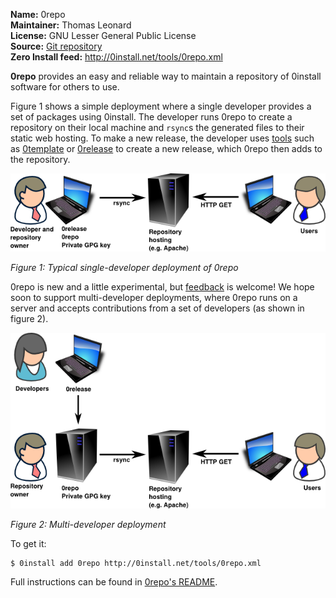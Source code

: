 **Name:** 0repo  
**Maintainer:** Thomas Leonard  
**License:** GNU Lesser General Public License  
**Source:** [Git repository](https://github.com/0install/0repo)  
**Zero Install feed:** <http://0install.net/tools/0repo.xml>

**0repo** provides an easy and reliable way to maintain a repository of 0install software for others to use.

Figure 1 shows a simple deployment where a single developer provides a set of packages using 0install. The developer runs 0repo to create a repository on their local machine and `rsync`s the generated files to their static web hosting. To make a new release, the developer uses [tools](index.md) such as [0template](0template.md) or [0release](0release/index.md) to create a new release, which 0repo then adds to the repository.

![Single-developer 0repo deployment](../img/diagrams/0repo.png)

_Figure 1: Typical single-developer deployment of 0repo_

0repo is new and a little experimental, but [feedback](http://0install.net/support.html) is welcome! We hope soon to support multi-developer deployments, where 0repo runs on a server and accepts contributions from a set of developers (as shown in figure 2).

![Multi-developer 0repo deployment](../img/diagrams/0repo-multi.png)

_Figure 2: Multi-developer deployment_

To get it:

```shell
$ 0install add 0repo http://0install.net/tools/0repo.xml
```

Full instructions can be found in [0repo's README](https://github.com/0install/0repo/blob/master/README.md).
